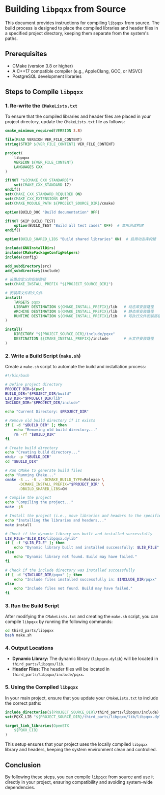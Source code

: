 # Building `libpqxx` from Source

This document provides instructions for compiling `libpqxx` from source. The build process is designed to place the compiled libraries and header files in a specified project directory, keeping them separate from the system's paths.

## Prerequisites

- CMake (version 3.8 or higher)
- A C++17 compatible compiler (e.g., AppleClang, GCC, or MSVC)
- PostgreSQL development libraries

## Steps to Compile `libpqxx`

### 1. Re-write the `CMakeLists.txt`

To ensure that the compiled libraries and header files are placed in your project directory, update the `CMakeLists.txt` file as follows:

```cmake
cmake_minimum_required(VERSION 3.8)

file(READ VERSION VER_FILE_CONTENT)
string(STRIP ${VER_FILE_CONTENT} VER_FILE_CONTENT)

project(
    libpqxx
    VERSION ${VER_FILE_CONTENT}
    LANGUAGES CXX
)

if(NOT "${CMAKE_CXX_STANDARD}")
    set(CMAKE_CXX_STANDARD 17)
endif()
set(CMAKE_CXX_STANDARD_REQUIRED ON)
set(CMAKE_CXX_EXTENSIONS OFF)
set(CMAKE_MODULE_PATH ${PROJECT_SOURCE_DIR}/cmake)

option(BUILD_DOC "Build documentation" OFF)

if(NOT SKIP_BUILD_TEST)
    option(BUILD_TEST "Build all test cases" OFF)  # 禁用测试构建
endif()

option(BUILD_SHARED_LIBS "Build shared libraries" ON)  # 启用动态库构建

include(GNUInstallDirs)
include(CMakePackageConfigHelpers)
include(config)

add_subdirectory(src)
add_subdirectory(include)

# 设置自定义的安装路径
set(CMAKE_INSTALL_PREFIX "${PROJECT_SOURCE_DIR}")

# 安装库文件和头文件
install(
    TARGETS pqxx
    LIBRARY DESTINATION ${CMAKE_INSTALL_PREFIX}/lib   # 动态库安装路径
    ARCHIVE DESTINATION ${CMAKE_INSTALL_PREFIX}/lib   # 静态库安装路径
    RUNTIME DESTINATION ${CMAKE_INSTALL_PREFIX}/lib   # 可执行文件安装路径
)

install(
    DIRECTORY "${PROJECT_SOURCE_DIR}/include/pqxx"
    DESTINATION ${CMAKE_INSTALL_PREFIX}/include       # 头文件安装路径
)
```

### 2. Write a Build Script (`make.sh`)

Create a `make.sh` script to automate the build and installation process:

```bash
#!/bin/bash

# Define project directory
PROJECT_DIR=$(pwd)
BUILD_DIR="$PROJECT_DIR/build"
LIB_DIR="$PROJECT_DIR/lib"
INCLUDE_DIR="$PROJECT_DIR/include"

echo "Current Directory: $PROJECT_DIR"

# Remove old build directory if it exists
if [ -d "$BUILD_DIR" ]; then
    echo "Removing old build directory..."
    rm -rf "$BUILD_DIR"
fi

# Create build directory
echo "Creating build directory..."
mkdir -p "$BUILD_DIR"
cd "$BUILD_DIR"

# Run CMake to generate build files
echo "Running CMake..."
cmake -S .. -B . -DCMAKE_BUILD_TYPE=Release \
      -DCMAKE_INSTALL_PREFIX="$PROJECT_DIR" \
      -DBUILD_SHARED_LIBS=ON

# Compile the project
echo "Compiling the project..."
make -j8

# Install the project (i.e., move libraries and headers to the specified directories)
echo "Installing the libraries and headers..."
make install

# Check if the dynamic library was built and installed successfully
LIB_FILE="$LIB_DIR/libpqxx.dylib"
if [ -f "$LIB_FILE" ]; then
    echo "Dynamic library built and installed successfully: $LIB_FILE"
else
    echo "Dynamic library not found. Build may have failed."
fi

# Check if the include directory was installed successfully
if [ -d "$INCLUDE_DIR/pqxx" ]; then
    echo "Include files installed successfully in: $INCLUDE_DIR/pqxx"
else
    echo "Include files not found. Build may have failed."
fi
```

### 3. Run the Build Script

After modifying the `CMakeLists.txt` and creating the `make.sh` script, you can compile `libpqxx` by running the following commands:

```bash
cd third_parts/libpqxx
bash make.sh
```

### 4. Output Locations

- **Dynamic Library:** The dynamic library (`libpqxx.dylib`) will be located in `third_parts/libpqxx/lib`.
- **Header Files:** The header files will be located in `third_parts/libpqxx/include/pqxx`.

### 5. Using the Compiled `libpqxx`

In your main project, ensure that you update your `CMakeLists.txt` to include the correct paths:

```cmake
include_directories(${PROJECT_SOURCE_DIR}/third_parts/libpqxx/include)
set(PQXX_LIB "${PROJECT_SOURCE_DIR}/third_parts/libpqxx/lib/libpqxx.dylib")

target_link_libraries(OpenSTX
    ${PQXX_LIB}
)
```

This setup ensures that your project uses the locally compiled `libpqxx` library and headers, keeping the system environment clean and controlled.

## Conclusion

By following these steps, you can compile `libpqxx` from source and use it directly in your project, ensuring compatibility and avoiding system-wide dependencies.